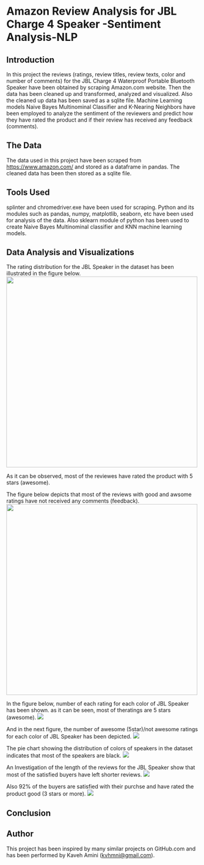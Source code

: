 # Amazon Review Analysis for JBL Charge 4 Speaker -Sentiment Analysis-NLP
 
 
 ## Introduction
 
In this project the reviews (ratings, review titles, review texts, color and number of comments) for the JBL Charge 4 Waterproof Portable Bluetooth Speaker have been obtained by scraping Amazon.com website. Then the data has been cleaned up and transformed, analyzed and visualized. Also the cleaned up data has been saved as a sqlite file. Machine Learning models Naive Bayes Multinominal Classifier and K-Nearing Neighbors have been employed to analyze the sentiment of the reviewers and predict how they have rated the product and if their review has received any feedback (comments).


## The Data

The data used in this project have been scraped from https://www.amazon.com/ and stored as a dataframe in pandas. The cleaned data has been then stored as a sqlite file.


## Tools Used

splinter and chromedriver.exe have been used for scraping. Python and its modules such as pandas, numpy, matplotlib, seaborn, etc have been used for analysis of the data. Also sklearn module of python has been used to create Naive Bayes Multinominal classifier and KNN machine learning models.

## Data Analysis and Visualizations

The rating distribution for the JBL Speaker in the dataset has been illustrated in the figure below.
<img src="https://github.com/kavehamini/Amazon-Review-Analysis-JBL-Charge-4-Speaker-Sentiment-Analysis-NLP/blob/master/1.png" width="500" height="500">

As it can be observed, most of the reviewes have rated the product with 5 stars (awesome).

The figure below depicts that most of the reviews with good and awsome ratings have not received any comments (feedback).
<img src="https://github.com/kavehamini/Amazon-Review-Analysis-JBL-Charge-4-Speaker-Sentiment-Analysis-NLP/blob/master/2.png" width="500" height="500">

In the figure below, number of each rating for each color of JBL Speaker has been shown. as it can be seen, most of theratings are 5 stars (awesome).
<img src="https://github.com/kavehamini/Amazon-Review-Analysis-JBL-Charge-4-Speaker-Sentiment-Analysis-NLP/blob/master/3.png">

And in the next figure, the number of awesome (5star)/not awesome ratings for each color of JBL Speaker has been depicted.
<img src="https://github.com/kavehamini/Amazon-Review-Analysis-JBL-Charge-4-Speaker-Sentiment-Analysis-NLP/blob/master/4.png">

The pie chart showing the distribution of colors of speakers in the dataset indicates that most of the speakers are black.
<img src="https://github.com/kavehamini/Amazon-Review-Analysis-JBL-Charge-4-Speaker-Sentiment-Analysis-NLP/blob/master/5.png">

An Investigation of the length of the reviews for the JBL Speaker show that most of the satisfied buyers have left shorter reviews.
<img src="https://github.com/kavehamini/Amazon-Review-Analysis-JBL-Charge-4-Speaker-Sentiment-Analysis-NLP/blob/master/7.png">

Also 92% of the buyers are satisfied with their purchse and have rated the product good (3 stars or more).
<img src="https://github.com/kavehamini/Amazon-Review-Analysis-JBL-Charge-4-Speaker-Sentiment-Analysis-NLP/blob/master/8.png">


## Conclusion




## Author

This project has been inspired by many similar projects on GitHub.com and has been performed by Kaveh Amini (kvhmni@gmail.com).